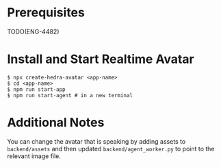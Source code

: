 # Prerequisites
TODO(ENG-4482)

# Install and Start Realtime Avatar
```
$ npx create-hedra-avatar <app-name>
$ cd <app-name>
$ npm run start-app
$ npm run start-agent # in a new terminal
```

# Additional Notes
You can change the avatar that is speaking by adding assets to `backend/assets` and then updated `backend/agent_worker.py` to point to the relevant image file.